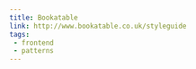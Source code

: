 ```yaml
---
title: Bookatable
link: http://www.bookatable.co.uk/styleguide
tags:
 - frontend
 - patterns
---
```

